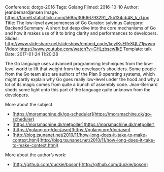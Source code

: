 Conference: dotgo-2016
Tags: Golang
Filmed: 2016-10-10
Author: jeanbernardjansen
Image: https://farm6.staticflickr.com/5685/30666793291_75b134cb48_k_d.jpg
Title: The low-level awesomeness of Go
Curator: sylvinus
Category: Backend
Summary: A short but deep dive into the core mechanisms of Go and how it makes use of it to bring clarity and performances to developers.
Slides: http://www.slideshare.net/slideshow/embed_code/key/KsERe8QLZ1jwwm
Video: https://www.youtube.com/watch?v=CHLzbscw1kE
Template: talk
Date: 2017-01-24 11:20:28

The Go language uses advanced programming techniques from the low-level world to lift that weight from the developer’s shoulders. Some people from the Go team  also are authors of the Plan 9 operating systems, which might partly explain why Go goes really low-level under the hood and why a lot of its magic comes from quite a bunch of assembly code. Jean-Bernard sheds some light onto this part of the language quite unknown from the developers.


More about the subject:
- [https://morsmachine.dk/go-scheduler](https://morsmachine.dk/go-scheduler)
- [https://morsmachine.dk/netpoller](https://morsmachine.dk/netpoller)
- [https://golang.org/doc/asm](https://golang.org/doc/asm)
- [http://blog.tsunanet.net/2010/11/how-long-does-it-take-to-make-context.html](http://blog.tsunanet.net/2010/11/how-long-does-it-take-to-make-context.html)


More about the author’s work:
- [http://github.com/duckie/boson](http://github.com/duckie/boson)